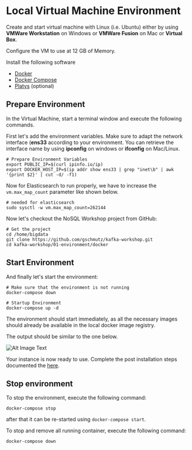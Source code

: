 # Local Virtual Machine Environment

Create and start virtual machine with Linux (i.e. Ubuntu) either by using **VMWare Workstation** on Windows or **VMWare Fusion** on Mac or **Virtual Box**. 

Configure the VM to use at 12 GB of Memory. 

Install the following software

  * [Docker](https://docs.docker.com/engine/install/ubuntu/)
  * [Docker Compose](https://docs.docker.com/compose/install/)
  * [Platys](https://github.com/TrivadisPF/platys/blob/master/documentation/install.md) (optional)

## Prepare Environment

In the Virtual Machine, start a terminal window and execute the following commands. 

First let's add the environment variables. Make sure to adapt the network interface (**ens33** according to your environment. You can retrieve the interface name by using **ipconfig** on windows or **ifconfig** on Mac/Linux. 

```
# Prepare Environment Variables
export PUBLIC_IP=$(curl ipinfo.io/ip)
export DOCKER_HOST_IP=$(ip addr show ens33 | grep "inet\b" | awk '{print $2}' | cut -d/ -f1)
```

Now for Elasticsearch to run properly, we have to increase the `vm.max_map_count` parameter like shown below.  

```
# needed for elasticsearch
sudo sysctl -w vm.max_map_count=262144   
```

Now let's checkout the NoSQL Workshop project from GitHub:

```
# Get the project
cd /home/bigdata
git clone https://github.com/gschmutz/kafka-workshop.git
cd kafka-workshop/01-environment/docker
```

## Start Environment

And finally let's start the environment:

```
# Make sure that the environment is not running
docker-compose down

# Startup Environment
docker-compose up -d
```

The environment should start immediately, as all the necessary images should already be available in the local docker image registry. 

The output should be similar to the one below. 

![Alt Image Text](./images/start-env-docker.png "StartDocker")

Your instance is now ready to use. Complete the post installation steps documented the [here](README.md).

## Stop environment

To stop the environment, execute the following command:

```
docker-compose stop
```

after that it can be re-started using `docker-compose start`.

To stop and remove all running container, execute the following command:

```
docker-compose down
```


